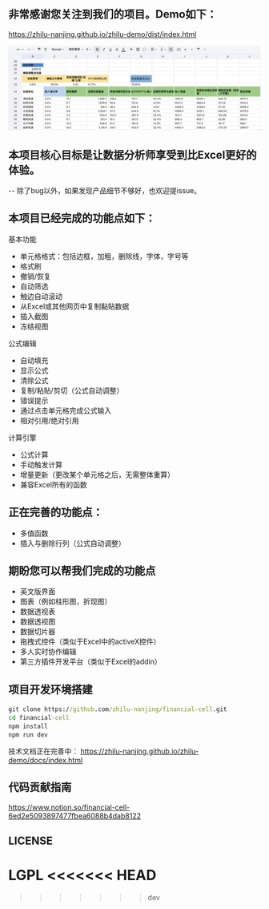 ## 非常感谢您关注到我们的项目。Demo如下：
https://zhilu-nanjing.github.io/zhilu-demo/dist/index.html

![估值模型示例](https://github.com/zhilu-nanjing/zhilu-demo/blob/master/img/d306e2504393d69bd9079cb0190c7668.jpg)

## 本项目核心目标是让数据分析师享受到比Excel更好的体验。
-- 除了bug以外，如果发现产品细节不够好，也欢迎提issue。

## 本项目已经完成的功能点如下：
基本功能
+ 单元格格式：包括边框，加粗，删除线，字体，字号等
+ 格式刷
+ 撤销/恢复
+ 自动筛选
+ 触边自动滚动
+ 从Excel或其他网页中复制黏贴数据
+ 插入截图
+ 冻结视图

公式编辑
+ 自动填充
+ 显示公式
+ 清除公式
+ 复制/粘贴/剪切（公式自动调整）
+ 错误提示
+ 通过点击单元格完成公式输入
+ 相对引用/绝对引用

计算引擎
+ 公式计算
+ 手动触发计算
+ 增量更新（更改某个单元格之后，无需整体重算）
+ 兼容Excel所有的函数


## 正在完善的功能点：
+ 多值函数
+ 插入与删除行列（公式自动调整）

## 期盼您可以帮我们完成的功能点
+ 英文版界面
+ 图表（例如柱形图，折现图）
+ 数据透视表
+ 数据透视图
+ 数据切片器
+ 拖拽式控件（类似于Excel中的activeX控件）
+ 多人实时协作编辑
+ 第三方插件开发平台（类似于Excel的addin）

## 项目开发环境搭建
```cmd
git clone https://github.com/zhilu-nanjing/financial-cell.git
cd financial-cell
npm install
npm run dev
```
技术文档正在完善中：
https://zhilu-nanjing.github.io/zhilu-demo/docs/index.html

## 代码贡献指南
https://www.notion.so/financial-cell-6ed2e5093897477fbea6088b4dab8122

## LICENSE
LGPL
<<<<<<< HEAD
=======


>>>>>>> dev
